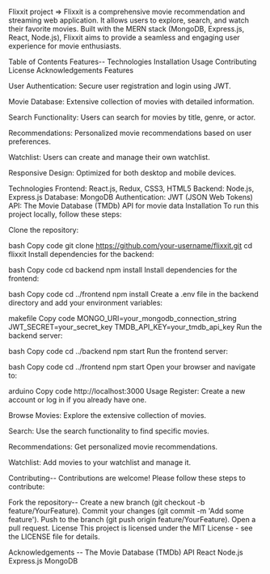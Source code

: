    Flixxit project =>
Flixxit is a comprehensive movie recommendation and streaming web application. It allows users to explore, search, and watch their favorite movies. Built with the MERN stack (MongoDB, Express.js, React, Node.js), Flixxit aims to provide a seamless and engaging user experience for movie enthusiasts.

   Table of Contents
   Features--
Technologies
Installation
Usage
Contributing
License
Acknowledgements
Features

User Authentication: Secure user registration and login using JWT.

Movie Database: Extensive collection of movies with detailed information.

Search Functionality: Users can search for movies by title, genre, or actor.

Recommendations: Personalized movie recommendations based on user preferences.

Watchlist: Users can create and manage their own watchlist.

Responsive Design: Optimized for both desktop and mobile devices.

Technologies
Frontend: React.js, Redux, CSS3, HTML5
Backend: Node.js, Express.js
Database: MongoDB
Authentication: JWT (JSON Web Tokens)
API: The Movie Database (TMDb) API for movie data
  Installation
To run this project locally, follow these steps:

Clone the repository:

bash
Copy code
git clone https://github.com/your-username/flixxit.git
cd flixxit
Install dependencies for the backend:

bash
Copy code
cd backend
npm install
Install dependencies for the frontend:

bash
Copy code
cd ../frontend
npm install
Create a .env file in the backend directory and add your environment variables:

makefile
Copy code
MONGO_URI=your_mongodb_connection_string
JWT_SECRET=your_secret_key
TMDB_API_KEY=your_tmdb_api_key
Run the backend server:

bash
Copy code
cd ../backend
npm start
Run the frontend server:

bash
Copy code
cd ../frontend
npm start
Open your browser and navigate to:

arduino
Copy code
http://localhost:3000
Usage
Register: Create a new account or log in if you already have one.

Browse Movies: Explore the extensive collection of movies.

Search: Use the search functionality to find specific movies.

Recommendations: Get personalized movie recommendations.

Watchlist: Add movies to your watchlist and manage it.

Contributing--
Contributions are welcome! Please follow these steps to contribute:

Fork the repository--
Create a new branch (git checkout -b feature/YourFeature).
Commit your changes (git commit -m 'Add some feature').
Push to the branch (git push origin feature/YourFeature).
Open a pull request.
License
This project is licensed under the MIT License - see the LICENSE file for details.

 Acknowledgements --
The Movie Database (TMDb) API
React
Node.js
Express.js
MongoDB
